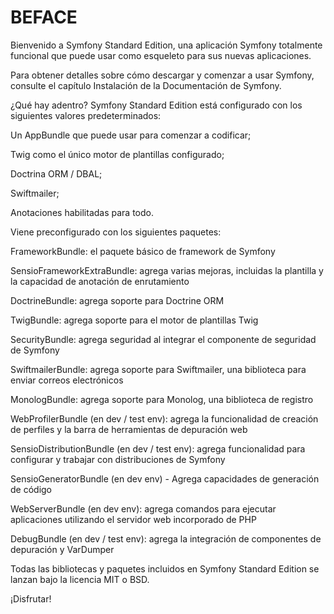 BEFACE
========================

Bienvenido a Symfony Standard Edition, una aplicación Symfony totalmente funcional que puede usar como esqueleto para sus nuevas aplicaciones.

Para obtener detalles sobre cómo descargar y comenzar a usar Symfony, consulte el capítulo Instalación de la Documentación de Symfony.

¿Qué hay adentro?
Symfony Standard Edition está configurado con los siguientes valores predeterminados:

Un AppBundle que puede usar para comenzar a codificar;

Twig como el único motor de plantillas configurado;

Doctrina ORM / DBAL;

Swiftmailer;

Anotaciones habilitadas para todo.

Viene preconfigurado con los siguientes paquetes:

FrameworkBundle: el paquete básico de framework de Symfony

SensioFrameworkExtraBundle: agrega varias mejoras, incluidas la plantilla y la capacidad de anotación de enrutamiento

DoctrineBundle: agrega soporte para Doctrine ORM

TwigBundle: agrega soporte para el motor de plantillas Twig

SecurityBundle: agrega seguridad al integrar el componente de seguridad de Symfony

SwiftmailerBundle: agrega soporte para Swiftmailer, una biblioteca para enviar correos electrónicos

MonologBundle: agrega soporte para Monolog, una biblioteca de registro

WebProfilerBundle (en dev / test env): agrega la funcionalidad de creación de perfiles y la barra de herramientas de depuración web

SensioDistributionBundle (en dev / test env): agrega funcionalidad para configurar y trabajar con distribuciones de Symfony

SensioGeneratorBundle (en dev env) - Agrega capacidades de generación de código

WebServerBundle (en dev env): agrega comandos para ejecutar aplicaciones utilizando el servidor web incorporado de PHP

DebugBundle (en dev / test env): agrega la integración de componentes de depuración y VarDumper

Todas las bibliotecas y paquetes incluidos en Symfony Standard Edition se lanzan bajo la licencia MIT o BSD.

¡Disfrutar!

[1]:  https://symfony.com/doc/3.4/setup.html
[6]:  https://symfony.com/doc/current/bundles/SensioFrameworkExtraBundle/index.html
[7]:  https://symfony.com/doc/3.4/doctrine.html
[8]:  https://symfony.com/doc/3.4/templating.html
[9]:  https://symfony.com/doc/3.4/security.html
[10]: https://symfony.com/doc/3.4/email.html
[11]: https://symfony.com/doc/3.4/logging.html
[13]: https://symfony.com/doc/current/bundles/SensioGeneratorBundle/index.html
[14]: https://symfony.com/doc/current/setup/built_in_web_server.html
